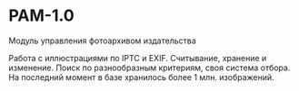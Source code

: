# PAM-1.0
Модуль управления фотоархивом издательства

Работа с иллюстрациями по IPTC и EXIF.
Считывание, хранение и изменение. Поиск по разнообразным критериям, своя система отбора.
На последний момент в базе хранилось более 1 млн. изображений.
